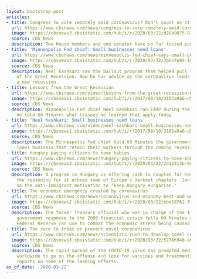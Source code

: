 ```yaml
---
layout: bootstrap-post
articles:
- title: Congress to vote remotely amid coronavirus? Don't count on it
  url: https://www.cbsnews.com/news/congress-to-vote-remotely-amid-coronavirus-dont-count-on-it/
  image: https://cbsnews3.cbsistatic.com/hub/i/r/2020/03/22/d28a9075-815a-4635-aade-7d4d14b4730d/thumbnail/1200x630/142996729414f10dda64c4ca6293fbe9/gettyimages-1076635604.jpg
  source: CBS News
  description: Two House members and one senator have so far tested positive for coronavirus.
- title: 'Minneapolis Fed chief: Small businesses need loans'
  url: https://www.cbsnews.com/news/minneapolis-fed-chief-says-small-businesses-need-forgivable-loans-60-minutes-2020-03-22/
  image: https://cbsnews3.cbsistatic.com/hub/i/r/2020/03/22/3b6bfe94-18a4-41ec-88c3-fb9d50363852/thumbnail/1200x630/ed0d9e4d9db79e42eba56d25fd1400dd/60-0322-economy40.jpg
  source: CBS News
  description: Neel Kashkari ran the bailout program that helped pull the U.S. out
    of the Great Recession. Now he has advice as the coronavirus leads the U.S. into
    a new recession.
- title: Lessons from the Great Recession
  url: https://www.cbsnews.com/video/lessons-from-the-great-recession-60-minutes-2020-03-22/
  image: https://cbsnews1.cbsistatic.com/hub/i/r/2017/08/10/3102a9a6-d90c-4086-a984-1abe061746ba/thumbnail/1200x630/cb16e63b818055ab94b94871817dbcd6/news2.jpg
  source: CBS News
  description: Minneapolis Fed chief Neel Kashkari ran TARP during the Great Recession.
    He told 60 Minutes what lessons he learned that apply today.
- title: 'Neel Kashkari: Small businesses need loans'
  url: https://www.cbsnews.com/video/neel-kashkari-small-businesses-need-loans-60-minutes-2020-03-22/
  image: https://cbsnews1.cbsistatic.com/hub/i/r/2017/08/10/3102a9a6-d90c-4086-a984-1abe061746ba/thumbnail/1200x630/cb16e63b818055ab94b94871817dbcd6/news2.jpg
  source: CBS News
  description: The Minneapolis Fed chief told 60 Minutes the government should grant
    loans business that retain their workers through the coming recession.
- title: Hungary paying citizens to have babies
  url: https://www.cbsnews.com/news/hungary-paying-citizens-to-have-babies-60-minutes-2020-03-22/
  image: https://cbsnews3.cbsistatic.com/hub/i/r/2020/03/22/2e12413b-9e2f-4e74-aaa4-7f6626ee6139/thumbnail/1200x630/d442592e119f658eb4294ca3aa3f68af/60-0322-hungary20.jpg
  source: CBS News
  description: A program in Hungary is offering cash to couples for having kids, but
    the reasoning for it echoes some of Europe's darkest chapters. Jon Wertheim reports
    on the anti-immigrant motivation to "keep Hungary Hungarian."
- title: The economic emergency created by coronavirus
  url: https://www.cbsnews.com/news/coronavirus-and-economy-best-and-worst-case-scenarios-60-minutes-2020-03-22/
  image: https://cbsnews2.cbsistatic.com/hub/i/r/2020/03/22/ebe10762-3f97-4e13-b7de-a91b889d90ee/thumbnail/1200x630/bc1ff7873ae19df4d48739a5f97646fc/60-0322-economy50.jpg
  source: CBS News
  description: The former Treasury official who was in charge of the $700 billion
    government response to the 2008 financial crisis tells 60 Minutes what tools the
    Federal Reserve can use to combat the economic stress being caused by COVID-19.
- title: The race to treat or prevent novel coronavirus
  url: https://www.cbsnews.com/news/scientists-rush-to-develop-novel-coronavirus-vaccine-60-minutes-2020-03-22/
  image: https://cbsnews3.cbsistatic.com/hub/i/r/2020/03/22/52786948-e637-499c-9df1-3d8c3b37731b/thumbnail/1200x630/43d82a9c6b7c834001e3575e9e9aece1/60-0322-vaccine10.jpg
  source: CBS News
  description: The rapid spread of the COVID-19 virus has prompted medical researchers
    worldwide to go on the offense and look for vaccines and treatments. Bill Whitaker
    reports on some of the leading efforts.
as_of_date: '2020-03-22'
---
```



